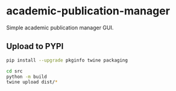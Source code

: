 # academic-publication-manager

Simple academic publication manager GUI.

## Upload to PYPI

```bash
pip install --upgrade pkginfo twine packaging

cd src
python -m build
twine upload dist/*
```
